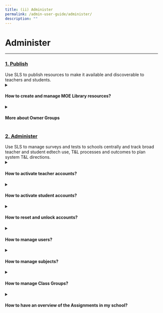 ```yaml
---
title: (ii) Administer
permalink: /admin-user-guide/administer/
description: ""
---
```

<h1>Administer</h1>
<hr>
<h3><a id="publish" target="_blank" href="/admin-user-guide/publish/index/">1. Publish</a></h3>
Use SLS to publish resources to make it available and discoverable to teachers and students.

<details>
 <summary><h4>How to create and manage MOE Library resources?</h4></summary>

<ul>
  <li><a target="_blank" href="/login-troubleshooting/authentication/log-in-with-mims-teacher/">1. Create MOE Library Resources (Enhanced)</a></li>
  <li><a target="_blank" href="/login-troubleshooting/authentication/reset-sls-password-teacher/">2. Manage Lessons</a></li>
  <li><a target="_blank" href="/login-troubleshooting/authentication/password-reset-email/">3. Manage Media</a></li>
</ul>
</details>
	
<details><summary><h4>More about Owner Groups</h4></summary>
	
<ul>
  <li><a href="/login-troubleshooting/authentication/login-with-mims-student/" target="_blank">Generate CCPM Reports (New)</a></li>
  <li><a href="/login-troubleshooting/authentication/reset-sls-password-student/" target="_blank">Manage Owner Groups</a></li>
  <li><a href="/login-troubleshooting/authentication/forgot-sls-username/" target="_blank">Manage Content Maps</a></li>
</ul>
</details>

<h3><a id="administer" target="_blank" href="/admin-user-guide/administer/index/">2. Administer</a></h3>
Use SLS to manage surveys and tests to schools centrally and track broad teacher and student edtech use, T&amp;L processes and outcomes to plan system T&amp;L directions.

<details>
 <summary><h4>How to activate teacher accounts?</h4></summary>

<ul>
  <li><a target="_blank" href="/login-troubleshooting/get-help/contact-sls-helpdesk/">Activate Teacher Accounts</a></li>
</ul>
</details>

<details>
 <summary><h4>How to activate student accounts?</h4></summary>

<ul>
  <li><a target="_blank" href="/login-troubleshooting/get-help/get-help-from-your-school/">1. Prepare Student Accounts through School Cockpit</a></li>
  <li><a target="_blank" href="/login-troubleshooting/get-help/contact-sls-helpdesk/">2. Inform Parents of Student SLS IDs</a></li>
	<li><a target="_blank" href="/login-troubleshooting/get-help/contact-sls-helpdesk/">3. Initiate Student Account Activation</a></li>
	<li><a target="_blank" href="/login-troubleshooting/get-help/contact-sls-helpdesk/">4. Monitor Student Activation</a></li>
</ul>
</details>

<details>
 <summary><h4>How to reset and unlock accounts?</h4></summary>

<ul>
  <li><a target="_blank" href="/login-troubleshooting/get-help/contact-sls-helpdesk/">Reset Passwords </a></li>
	  <li><a target="_blank" href="/login-troubleshooting/get-help/contact-sls-helpdesk/">Unlock Account</a></li>
</ul>
</details>

<details>
 <summary><h4>How to manage users?</h4></summary>

<ul>
  <li><a target="_blank" href="/login-troubleshooting/get-help/contact-sls-helpdesk/">About Manage Users</a></li>
</ul>
	  <li><a target="_blank" href="/login-troubleshooting/get-help/contact-sls-helpdesk/">Export Full User List</a></li>

  <li><a target="_blank" href="/login-troubleshooting/get-help/contact-sls-helpdesk/">Verification Exercise</a></li>

</details>

<details>
 <summary><h4>How to manage subjects?</h4></summary>

<ul>
  <li><a target="_blank" href="/login-troubleshooting/get-help/contact-sls-helpdesk/">Manage Subjects (For Schools Not Using School Cockpit)</a></li>
</ul>
</details>

<details>
 <summary><h4>How to manage Class Groups?</h4></summary>

<ul>
  <li><a target="_blank" href="/login-troubleshooting/get-help/contact-sls-helpdesk/">Manage Class Groups</a></li>
</ul>
</details>

<details>
 <summary><h4>How to have an overview of the Assignments in my school?</h4></summary>

<ul>
  <li><a target="_blank" href="/login-troubleshooting/get-help/contact-sls-helpdesk/">Generate Reports</a></li>
</ul>
</details>